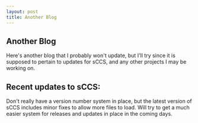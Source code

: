 ```yaml
---
layout: post
title: Another Blog
---
```


## Another Blog
Here's another blog that I probably won't update, but I'll try since it is supposed to pertain to updates for sCCS, and any other projects I may be working on.

## Recent updates to sCCS:
Don't really have a version number system in place, but the latest version of sCCS includes minor fixes to allow more files to load.
Will try to get a much easier system for releases and updates in place in the coming days.
